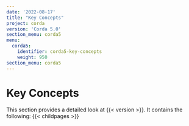 ```yaml
---
date: '2022-08-17'
title: "Key Concepts"
project: corda
version: 'Corda 5.0'
section_menu: corda5
menu:
  corda5:
    identifier: corda5-key-concepts
    weight: 950
section_menu: corda5
---
```

# Key Concepts

This section provides a detailed look at {{< version >}}. It contains the following: {{< childpages >}}